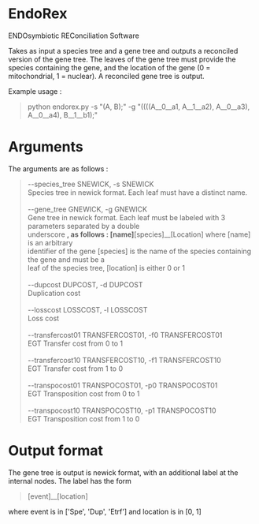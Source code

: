 # EndoRex

ENDOsymbiotic REConciliation Software

Takes as input a species tree and a gene tree and outputs a reconciled version of the gene tree.
The leaves of the gene tree must provide the species containing the gene, and the location of the gene (0 = mitochondrial, 1 = nuclear).
A reconciled gene tree is output. 

Example usage : 

> python endorex.py -s "(A, B);" -g "((((A__0__a1, A__1__a2), A__0__a3), A__0__a4), B__1__b1);"

# Arguments

The arguments are as follows : 

>--species_tree SNEWICK, -s SNEWICK \
>                        Species tree in newick format.  Each leaf must have a distinct name. \
> \
>--gene_tree GNEWICK, -g GNEWICK \
>                        Gene tree in newick format. Each leaf must be labeled with 3 parameters separated by a double \
>                        underscore __, as follows : [name]__[species]__[Location] where [name] is an arbitrary \
>                        identifier of the gene [species] is the name of the species containing the gene and must be a \
>                        leaf of the species tree, [location] is either 0 or 1 \
> \
>--dupcost DUPCOST, -d DUPCOST \
>                        Duplication cost \
> \
>--losscost LOSSCOST, -l LOSSCOST \
>                        Loss cost \
> \
>--transfercost01 TRANSFERCOST01, -f0 TRANSFERCOST01 \
>                        EGT Transfer cost from 0 to 1 \
> \
>--transfercost10 TRANSFERCOST10, -f1 TRANSFERCOST10 \
>                        EGT Transfer cost from 1 to 0 \
> \
>--transpocost01 TRANSPOCOST01, -p0 TRANSPOCOST01 \
>                        EGT Transposition cost from 0 to 1 \
> \
>--transpocost10 TRANSPOCOST10, -p1 TRANSPOCOST10 \
>                        EGT Transposition cost from 1 to 0
                 
                        
# Output format 

The gene tree is output is newick format, with an additional label at the internal nodes.
The label has the form 

>[event]__[location]

where event is in ['Spe', 'Dup', 'Etrf'] and location is in [0, 1]

